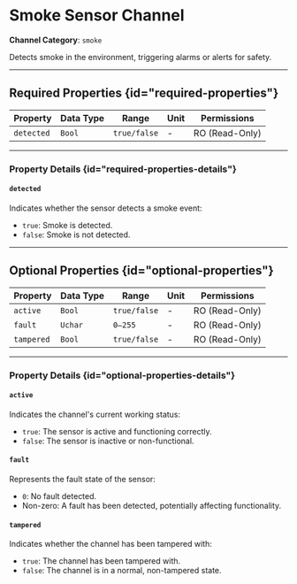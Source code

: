 # Smoke Sensor Channel

**Channel Category**: `smoke`

Detects smoke in the environment, triggering alarms or alerts for safety.

---

## Required Properties {id="required-properties"}

| **Property** | **Data Type** | **Range**    | **Unit** | **Permissions** |
|--------------|---------------|--------------|----------|-----------------|
| `detected`   | `Bool`        | `true/false` | -        | RO (Read-Only)  |

---

### Property Details {id="required-properties-details"}

#### `detected`

Indicates whether the sensor detects a smoke event:

- `true`: Smoke is detected.
- `false`: Smoke is not detected.

---

## Optional Properties {id="optional-properties"}

| **Property** | **Data Type** | **Range**    | **Unit** | **Permissions** |
|--------------|---------------|--------------|----------|-----------------|
| `active`     | `Bool`        | `true/false` | -        | RO (Read-Only)  |
| `fault`      | `Uchar`       | `0–255`      | -        | RO (Read-Only)  |
| `tampered`   | `Bool`        | `true/false` | -        | RO (Read-Only)  |

---

### Property Details {id="optional-properties-details"}

#### `active`

Indicates the channel's current working status:

- `true`: The sensor is active and functioning correctly.
- `false`: The sensor is inactive or non-functional.

#### `fault`

Represents the fault state of the sensor:

- `0`: No fault detected.
- Non-zero: A fault has been detected, potentially affecting functionality.

#### `tampered`

Indicates whether the channel has been tampered with:

- `true`: The channel has been tampered with.
- `false`: The channel is in a normal, non-tampered state.
